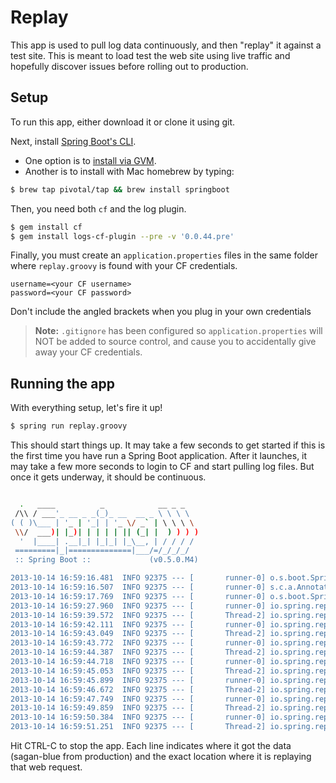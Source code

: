# Replay

This app is used to pull log data continuously, and then "replay" it against a test site. This is meant to load test the web site using live traffic and hopefully discover issues before rolling out to production.

## Setup

To run this app, either download it or clone it using git.

Next, install [Spring Boot's CLI](https://github.com/spring-projects/spring-boot#spring-boot-cli).

- One option is to [install via GVM](https://github.com/spring-projects/spring-boot#installation-with-gvm).
- Another is to install with Mac homebrew by typing:

```sh
$ brew tap pivotal/tap && brew install springboot
```

Then, you need both `cf` and the log plugin.

```sh
$ gem install cf
$ gem install logs-cf-plugin --pre -v '0.0.44.pre'
```

Finally, you must create an `application.properties` files in the same folder where `replay.groovy` is found with your CF credentials.

```properties
username=<your CF username>
password=<your CF password>
```

Don't include the angled brackets when you plug in your own credentials

> **Note:** `.gitignore` has been configured so `application.properties` will NOT be added to source control, and cause you to accidentally give away your CF credentials.

## Running the app

With everything setup, let's fire it up!

```sh
$ spring run replay.groovy
```

This should start things up. It may take a few seconds to get started if this is the first time you have run a Spring Boot application. After it launches, it may take a few more seconds to login to CF and start pulling log files. But once it gets underway, it should be continuous.

```sh

  .   ____          _            __ _ _
 /\\ / ___'_ __ _ _(_)_ __  __ _ \ \ \ \
( ( )\___ | '_ | '_| | '_ \/ _` | \ \ \ \
 \\/  ___)| |_)| | | | | || (_| |  ) ) ) )
  '  |____| .__|_| |_|_| |_\__, | / / / /
 =========|_|==============|___/=/_/_/_/
 :: Spring Boot ::             (v0.5.0.M4)

2013-10-14 16:59:16.481  INFO 92375 --- [       runner-0] o.s.boot.SpringApplication               : Starting application on retina with PID 92375 (/Users/gturnquist/.groovy/grapes/org.springframework.boot/spring-boot/jars/spring-boot-0.5.0.M4.jar started by gturnquist)
2013-10-14 16:59:16.507  INFO 92375 --- [       runner-0] s.c.a.AnnotationConfigApplicationContext : Refreshing org.springframework.context.annotation.AnnotationConfigApplicationContext@4d38e3ae: startup date [Mon Oct 14 16:59:16 EDT 2013]; root of context hierarchy
2013-10-14 16:59:17.769  INFO 92375 --- [       runner-0] o.s.boot.SpringApplication               : Started application in 1.502 seconds
2013-10-14 16:59:27.960  INFO 92375 --- [       runner-0] io.spring.replay.Application             : Fetching logs
2013-10-14 16:59:39.572  INFO 92375 --- [       Thread-2] io.spring.replay.Replay                  : Replaying sagan-blue GET http://staging.spring.io/css/search.css
2013-10-14 16:59:42.111  INFO 92375 --- [       runner-0] io.spring.replay.Replay                  : Replaying sagan-blue GET http://staging.spring.io/css/search.css
2013-10-14 16:59:43.049  INFO 92375 --- [       Thread-2] io.spring.replay.Replay                  : Replaying sagan-blue GET http://staging.spring.io/project_metadata/spring-security-oauth?callback=jQuery110106259836407843977_1381784389876&_=1381784389877
2013-10-14 16:59:43.772  INFO 92375 --- [       runner-0] io.spring.replay.Replay                  : Replaying sagan-blue GET http://staging.spring.io/project_metadata/spring-security-oauth?callback=jQuery110106259836407843977_1381784389876&_=1381784389877
2013-10-14 16:59:44.387  INFO 92375 --- [       Thread-2] io.spring.replay.Replay                  : Replaying sagan-blue GET http://staging.spring.io/js/search.js
2013-10-14 16:59:44.718  INFO 92375 --- [       runner-0] io.spring.replay.Replay                  : Replaying sagan-blue GET http://staging.spring.io/js/search.js
2013-10-14 16:59:45.053  INFO 92375 --- [       Thread-2] io.spring.replay.Replay                  : Replaying sagan-blue GET http://staging.spring.io/
2013-10-14 16:59:45.899  INFO 92375 --- [       runner-0] io.spring.replay.Replay                  : Replaying sagan-blue GET http://staging.spring.io/
2013-10-14 16:59:46.672  INFO 92375 --- [       Thread-2] io.spring.replay.Replay                  : Replaying sagan-blue GET http://staging.spring.io/blog/
2013-10-14 16:59:47.749  INFO 92375 --- [       runner-0] io.spring.replay.Replay                  : Replaying sagan-blue GET http://staging.spring.io/blog/
2013-10-14 16:59:49.859  INFO 92375 --- [       Thread-2] io.spring.replay.Replay                  : Replaying sagan-blue GET http://staging.spring.io/blog/feed/
2013-10-14 16:59:50.384  INFO 92375 --- [       runner-0] io.spring.replay.Replay                  : Replaying sagan-blue GET http://staging.spring.io/blog/feed/
2013-10-14 16:59:51.251  INFO 92375 --- [       Thread-2] io.spring.replay.Replay                  : Replaying sagan-blue GET http://staging.spring.io/
```

Hit CTRL-C to stop the app. Each line indicates where it got the data (sagan-blue from production) and the exact location where it is replaying that web request.

